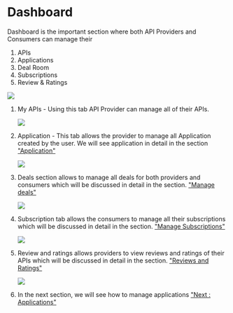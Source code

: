 Dashboard
=========

Dashboard is the important section where both API Providers and
Consumers can manage their

1.  APIs
2.  Applications
3.  Deal Room
4.  Subscriptions
5.  Review & Ratings

![](../images/dashboard/dashboard_view_01.png)

1.  My APIs - Using this tab API Provider can manage all of their APIs.

    ![](../images/dashboard/myapis_view_01.png)

2.  Application - This tab allows the provider to manage all Application
    created by the user. We will see application in detail in the
    section ["Application"](add_application)

    ![](../images/dashboard/applications_view_01.png)

3.  Deals section allows to manage all deals for both providers and
    consumers which will be discussed in detail in the section. ["Manage
    deals"](managedeals)

    ![](../images/dashboard/deals_view_01.png)

4.  Subscription tab allows the consumers to manage all their
    subscriptions which will be discussed in detail in the section.
    ["Manage Subscriptions"](manageSubscriptions)

    ![](../images/dashboard/subscriptions_view_01.png)

5.  Review and ratings allows providers to view reviews and ratings of
    their APIs which will be discussed in detail in the section.
    ["Reviews and Ratings"](reviewRatings)

    ![](../images/dashboard/reviewratings_view_01.png)

6.  In the next section, we will see how to manage applications ["Next :
    Applications"](add_application)
